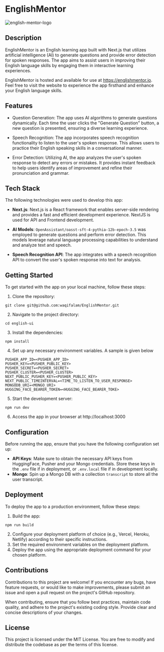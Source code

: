 # EnglishMentor
![english-mentor-logo](https://github.com/waqifalam/EnglishMentor/assets/41558152/e362366b-7334-45d3-9f64-1b9d06ebe957)

## Description

EnglishMentor is an English learning app built with Next.js that utilizes artificial intelligence (AI) to generate questions and provide error detection for spoken responses. The app aims to assist users in improving their English language skills by engaging them in interactive learning experiences.

EnglishMentor is hosted and available for use at https://englishmentor.io. Feel free to visit the website to experience the app firsthand and enhance your English language skills.

## Features

- Question Generation: The app uses AI algorithms to generate questions dynamically. Each time the user clicks the "Generate Question" button, a new question is presented, ensuring a diverse learning experience.

- Speech Recognition: The app incorporates speech recognition functionality to listen to the user's spoken response. This allows users to practice their English speaking skills in a conversational manner.

- Error Detection: Utilizing AI, the app analyzes the user's spoken response to detect any errors or mistakes. It provides instant feedback to help users identify areas of improvement and refine their pronunciation and grammar.

## Tech Stack

The following technologies were used to develop this app:

- **Next.js**: Next.js is a React framework that enables server-side rendering and provides a fast and efficient development experience. NextJS is used for API and Frontend development.

- **AI Models**: `OpenAssistant/oasst-sft-4-pythia-12b-epoch-3.5` was employed to generate questions and perform error detection. This models leverage natural language processing capabilities to understand and analyze text and speech.

- **Speech Recognition API**: The app integrates with a speech recognition API to convert the user's spoken response into text for analysis.

## Getting Started

To get started with the app on your local machine, follow these steps:

1. Clone the repository:

```
git clone git@github.com:waqifalam/EnglishMentor.git
```

2. Navigate to the project directory:

```
cd english-ui
```

3. Install the dependencies:

```
npm install
```

4. Set up any necessary environment variables. A sample is given below

```
PUSHER_APP_ID=<PUSHER_APP_ID>
PUSHER_KEY=<PUSHER_PUBLIC_KEY>
PUSHER_SECRET=<PUSHER_SECRET>
PUSHER_CLUSTER=<PUSHER_CLUSTER>
NEXT_PUBLIC_PUSHER_KEY=<PUSHER_PUBLIC_KEY>
NEXT_PUBLIC_TIMEINTERVAL=<TIME_TO_LISTEN_TO_USER_RESPONSE>
MONGODB_URI=<MONGO_URI>
HUGGING_FACE_BEARER_TOKEN=<HUGGING_FACE_BEARER_TOKE>
```

5. Start the development server:

```
npm run dev
```

6. Access the app in your browser at http://localhost:3000

## Configuration

Before running the app, ensure that you have the following configuration set up:

- **API Keys**: Make sure to obtain the necessary API keys from HuggingFace, Pusher and your Mongo credentials. Store these keys in the `.env` file if in deployment, or `.env.local` file if in development locally.
- **Mongo**: Spin up a Mongo DB with a collection `transcript` to store all the user transcript.

## Deployment

To deploy the app to a production environment, follow these steps:

1. Build the app:

```
npm run build
```

2. Configure your deployment platform of choice (e.g., Vercel, Heroku, Netlify) according to their specific instructions.
3. Set the required environment variables on the deployment platform.
4. Deploy the app using the appropriate deployment command for your chosen platform.

## Contributions

Contributions to this project are welcome! If you encounter any bugs, have feature requests, or would like to make improvements, please submit an issue and open a pull request on the project's GitHub repository.

When contributing, ensure that you follow best practices, maintain code quality, and adhere to the project's existing coding style. Provide clear and concise descriptions of your changes.

## License

This project is licensed under the MIT License. You are free to modify and distribute the codebase as per the terms of this license.
